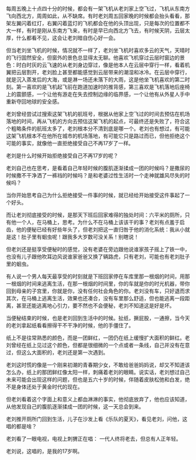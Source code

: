 每周五晚上十点四十分的时候，都会有一架飞机从老刘家上空飞过，飞机从东南方飞向西北方，周周如此，从不缺席。有时老刘周五回家晚的时候都会抬头看看，那架左翼闪着红灯，右翼闪着蓝灯的飞机都会在他的头顶出现，只是每次的位置都不大一样，有时是刚从东南方飞来，有时是早已向西北方飞去，有时候天阴，云层太厚，什么都看不见，这会让老刘暗自伤心好一会。

但当老刘坐飞机的时候，情况就不一样了，老刘坐飞机时喜欢多云的天气，天晴时的飞行固然安全，但窗外的景色总显得太无聊。他喜欢飞机穿过云层时窗边的景色：时白时灰的云飞速的从老刘身边穿过，像是他本人在云层中穿行一样，看着机翼把云层割开，老刘脸上甚至都能感觉到云层带来的潮湿和冰冷。在云层中穿行，就是沉入蒸发后的大海，或是淋一场还未落下的大雨，这是他坐飞机喜欢的第二时刻。第一喜欢的是飞机起飞前在跑道加速时的推背感，第三喜欢是飞机落地后座椅上的震颤感，一个让他有游走在失去控制边缘的临界感，一个让他有从外星人手中重新夺回地球的安全感。

老刘曾经尝试过搜索这架飞机的航班号，根据从他家上空飞过的时间去预估在机场落地的时间，再从飞机的方向去预估这架飞机的起点，可最终还是失败了，符合这个粗略条件的航班太多了，老刘根本分不清到底是哪一个。老刘也有想过，有可能这架飞机根本不在他所在城市的机场落地，有可能它只是路过而已，但他拒绝这个可能的事实，就像他一直拒绝接受自己不再17岁了一样。

老刘是什么时候开始拒绝接受自己不再17岁的呢？

老刘自己也在思考，是看着自己年轻时候的腹肌逐渐揉成一团的时候吗？是撒尿的时候撒不干净洒了一裤裆的时候吗？是和老婆过性生活时一个走神就雄风尽失的时候吗？

当你开始思考自己为什么拒绝接受一件事的时候，就已经给开始接受这件事起了一个好头。

而让老刘彻底接受的时候，是那天下班后回家难得的独处时间：六平米的厕所，只有他一个人，在马桶上，思考。为什么不在马桶上该该干的事？老刘有点羞于启齿，他的便秘已经有好些年头了，但老刘把这一直归咎于他的消化系统：我从小就是这！肚子里有蛔虫呢！跟我多大岁数可没关系！别瞎说！

但老刘还是挺享受便秘时的感觉，没有老婆在旁边跟他说谁家孩子摇上了铁一中，也没有儿子跟他吹耳边风说谁家爸爸又换了辆路虎，只有老刘，可能也有老刘肚子里的蛔虫。

有人说一个男人每天最享受的时刻就是下班回家停在车库里那一根烟的时间，用那一根烟的时间来逃离生活，在那一根烟的时间里，你的车就是你的时光机器，带你回到母亲的子宫里，你就是你，没有任何社会角色的你。老刘没有车，只好退而求其次，在马桶上逃离生活，效果也还凑合，没有车里那么舒适，但也能逃离一段距离，甚至还能逃离地心引力，要不然也不会便秘，老刘不知道这是好是坏。

当便秘结束的时候，也是老刘回到生活中的时候。扯纸，撅屁股，一通擦，当今天的老刘拿起纸看看擦得干不干净的时候，他的手僵住了。

纸上不是往常熟悉的颜色，而是一团鲜红，一团仍在纸上缓慢扩大面积的鲜红。老刘曾经在纸上见过这个颜色，但都是很细微的一个点或者一条线，自己并没有在意过，但这么大面积的，老刘还是第一次遇到。

老刘这时慌的像是一个刚来初潮的青春期少女，不敢给爸爸妈妈说，却又不知道该怎么办，纸上的那团鲜红像太阳一样，刺痛着老刘的眼睛。说实话，老刘想过自己未来可能会出现这样的问题，但也是五六十岁的时候，伴随着皮肤松弛和白发，绝不是身体还处于黄金时代的现在。

但老刘看着这个字面上和意义上都血淋淋的事实，他彻底放弃了，他也应该知道，从他发现自己的腹肌逐渐揉成一团的时候，这一天总会到来。

老刘推开厕所门回到生活，儿子在沙发上看《乐队的夏天》，看见老刘，问他，这唱的都是啥？

老刘看了一眼电视，电视上刺猬正在唱：
一代人终将老去，但总有人正年轻。

老刘说，这唱的，是我的17岁啊。